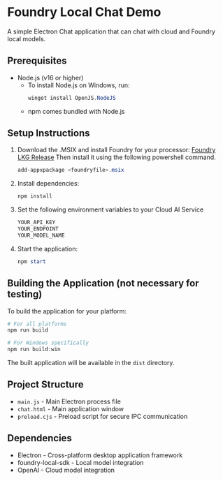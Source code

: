 # Foundry Local Chat Demo

A simple Electron Chat application that can chat with cloud and Foundry local models.

## Prerequisites

- Node.js (v16 or higher)
  - To install Node.js on Windows, run:
    ```powershell
    winget install OpenJS.NodeJS
    ```
  - npm comes bundled with Node.js

## Setup Instructions
1. Download the .MSIX and install Foundry for your processor:
   [Foundry LKG Release](https://github.com/ai-platform-microsoft/WindowsAIFoundry/releases/tag/0.2.9261.3945)
   Then install it using the following powershell command.
   ```powershell
   add-appxpackage <foundryfile>.msix
   ```
 
2. Install dependencies:
   ```powershell
   npm install
   ```

3. Set the following environment variables to your Cloud AI Service
   ```powershell
   YOUR_API_KEY
   YOUR_ENDPOINT
   YOUR_MODEL_NAME
   ```

4. Start the application:
   ```powershell
   npm start
   ```

## Building the Application (not necessary for testing)

To build the application for your platform:
```powershell
# For all platforms
npm run build

# For Windows specifically
npm run build:win
```

The built application will be available in the `dist` directory.

## Project Structure

- `main.js` - Main Electron process file
- `chat.html` - Main application window
- `preload.cjs` - Preload script for secure IPC communication

## Dependencies

- Electron - Cross-platform desktop application framework
- foundry-local-sdk - Local model integration
- OpenAI - Cloud model integration

